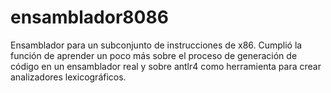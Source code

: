 # ensamblador8086 

Ensamblador para un subconjunto de instrucciones de x86. Cumplió la
función de aprender un poco más sobre el proceso de generación de código
en un ensamblador real y sobre antlr4 como herramienta para crear
analizadores lexicográficos.
